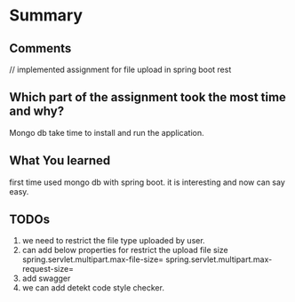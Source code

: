 # Summary

## Comments

// implemented assignment for file upload in spring boot rest


## Which part of the assignment took the most time and why?
Mongo db take time to install and run the application.

## What You learned
first time used mongo db with spring boot. it is interesting and now can say easy.


## TODOs
1. we need to restrict the file type uploaded by user.
2. can add below properties for restrict the upload file size
	spring.servlet.multipart.max-file-size=
	spring.servlet.multipart.max-request-size=
3. add swagger
4. we can add detekt code style checker.

